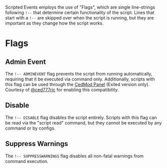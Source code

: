 Scripted Events employs the use of "Flags", which are single line-strings following `!--` that determine certain functionality of the script. Lines that start with a `!--` are skipped over when the script is running, but they are important as they change how the script works.

# Flags
## Admin Event
The `!-- ADMINEVENT` flag prevents the script from running automatically, requiring that it be executed via command only. Additionally, scripts with this flag can be used through the [CedMod Panel](https://github.com/CedModV2/CedMod) (Exiled version only). Courtesy of [@ced777ric](https://github.com/ced777ric) for enabling this compatibility.

## Disable
The `!-- DISABLE` flag disables the script entirely. Scripts with this flag can be read via the "script read" command, but they cannot be executed by any command or by configs.

## Suppress Warnings
The `!-- SUPPRESSWARNINGS` flag disables all non-fatal warnings from command execution.